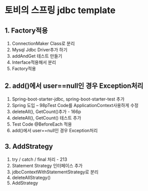 # 토비의 스프링 jdbc template

## 1. Factory적용
1. ConnectionMaker Class로 분리
2. Mysql Jdbc Driver추가 하기
3. addAndGet 테스트 만들기
4. Interface적용해서 분리
5. Factory적용

## 2. add()에서 user==null인 경우 Exception처리
1. Spring-boot-starter-jdbc, spring-boot-starter-test 추가
2. Spring 도입 – 98pTest Code를 ApplicationContext사용하게 수정
3. deleteAll(), GetCount()추가 - 166p
4. deleteAll(), GetCount() 테스트 추가
5. Test Code @BeforeEach 적용
6. add()에서 user==null인 경우 Exception처리

## 3. AddStrategy
1. try / catch / final 처리 - 213
2. Statement Strategy 인터페이스 추가
3. jdbcContextWithStatementStrategy로 분리
4. deleteAllStrategy()
5. AddStrategy
   
   
   
   
